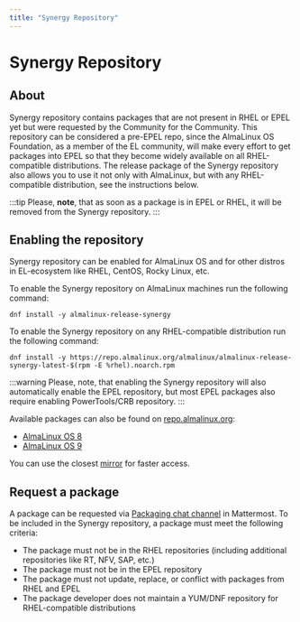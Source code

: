 ```yaml
---
title: "Synergy Repository"
---
```


# Synergy Repository

## About 
Synergy repository contains packages that are not present in RHEL or EPEL yet but were requested by the Community for the Community.
This repository can be considered a pre-EPEL repo, since the AlmaLinux OS Foundation, as a member of the EL community, will make every effort to get packages into EPEL so that they become widely available on all RHEL-compatible distributions.
The release package of the Synergy repository also allows you to use it not only with AlmaLinux, but with any RHEL-compatible distribution, see the instructions below.

:::tip
Please, **note**, that as soon as a package is in EPEL or RHEL, it will be removed from the Synergy repository. 
:::

## Enabling the repository

Synergy repository can be enabled for AlmaLinux OS and for other distros in EL-ecosystem like RHEL, CentOS, Rocky Linux, etc.

To enable the Synergy repository on AlmaLinux machines run the following command:
```
dnf install -y almalinux-release-synergy
```

To enable the Synergy repository on any RHEL-compatible distribution run the following command:
```
dnf install -y https://repo.almalinux.org/almalinux/almalinux-release-synergy-latest-$(rpm -E %rhel).noarch.rpm
```

:::warning
Please, note, that enabling the Synergy repository will also automatically enable the EPEL repository, but most EPEL packages also require enabling PowerTools/CRB repository.
:::

Available packages can also be found on [repo.almalinux.org](https://repo.almalinux.org/):
* [AlmaLinux OS 8](https://repo.almalinux.org/almalinux/8/synergy/)
* [AlmaLinux OS 9](https://repo.almalinux.org/almalinux/9/synergy/)

You can use the closest [mirror](https://mirrors.almalinux.org/isos.html) for faster access.

## Request a package 

A package can be requested via [Packaging chat channel](https://chat.almalinux.org/almalinux/channels/engineeringpackaging) in Mattermost.
To be included in the Synergy repository, a package must meet the following criteria:
- The package must not be in the RHEL repositories (including additional repositories like RT, NFV, SAP, etc.)
- The package must not be in the EPEL repository
- The package must not update, replace, or conflict with packages from RHEL and EPEL
- The package developer does not maintain a YUM/DNF repository for RHEL-compatible distributions

